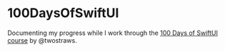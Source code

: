 # 100DaysOfSwiftUI

Documenting my progress while I work through the [100 Days of SwiftUI course](https://www.hackingwithswift.com/100/swiftui) by @twostraws.
